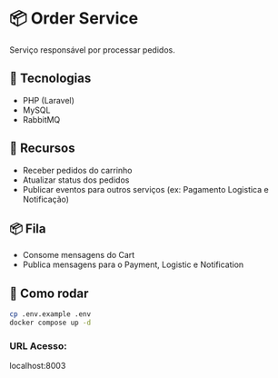 
# 📦 Order Service

Serviço responsável por processar pedidos.

## 🚀 Tecnologias

- PHP (Laravel)
- MySQL
- RabbitMQ

## 📌 Recursos

- Receber pedidos do carrinho
- Atualizar status dos pedidos
- Publicar eventos para outros serviços (ex: Pagamento Logistica e Notificação)

## 📦 Fila

- Consome mensagens do Cart
- Publica mensagens para o Payment, Logistic e  Notification

## 🚀 Como rodar

```bash
cp .env.example .env
docker compose up -d

```
### URL Acesso: 
localhost:8003